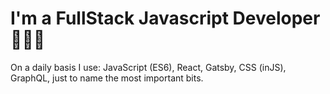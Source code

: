 # I'm a FullStack Javascript Developer 👨🏻‍💻

On a daily basis I use: JavaScript (ES6), React, Gatsby, CSS (inJS), GraphQL, just to name the most important bits.
